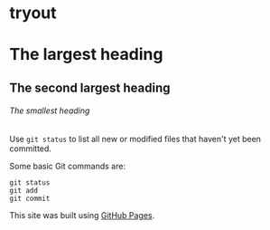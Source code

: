 # tryout
# The largest heading
## The second largest heading
###### The smallest heading


Use `git status` to list all new or modified files that haven't yet been committed.


Some basic Git commands are:
```
git status
git add
git commit
```


This site was built using [GitHub Pages](https://pages.github.com/).

